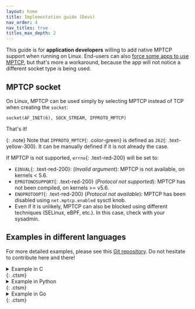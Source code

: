 ```yaml
---
layout: home
title: Implementation guide (Devs)
nav_order: 4
nav_titles: true
titles_max_depth: 2
---
```


This guide is for **application developers** willing to add native MPTCP support
when running on Linux. End-users can also [force some apps to use
MPTCP](setup.html#force-applications-to-use-mptcp), but that's more a
workaround, because the app will not notice a different socket type is being
used.

## MPTCP socket
On Linux, MPTCP can be used simply by selecting MPTCP instead of TCP when
creating the `socket`:

<div class="language-c highlighter-rouge">
  <div class="highlight">
    <pre class="highlight"><code><span class="color-main">socket</span>(<span class="color-blue">AF_INET</span>(6), <span class="color-yellow">SOCK_STREAM</span>, <span class="color-green">IPPROTO_MPTCP</span>)</code></pre>
  </div>
</div>

That's it!

{: .note}
Note that `IPPROTO_MPTCP`{: .color-green} is defined as `262`{: .text-yellow-300}.
It can be manually defined if it is not already the case.

If MPTCP is not supported, `errno`{: .text-red-200} will be set to:
- `EINVAL`{: .text-red-200}: (*Invalid argument*): MPTCP is not available, on
  kernels < 5.6.
- `EPROTONOSUPPORT`{: .text-red-200} (*Protocol not supported*): MPTCP has not
  been compiled, on kernels >= v5.6.
- `ENOPROTOOPT`{: .text-red-200} (*Protocol not available*): MPTCP has been
  disabled using `net.mptcp.enabled` sysctl knob.
- Even if it is unlikely, MPTCP can also be blocked using different techniques
  (SELinux, eBPF, etc.). In this case, check with your sysadmin.


## Examples in different languages

For more detailed examples, please see this [Git
repository](https://github.com/mptcp-apps/mptcp-hello/). Do not hesitate to
contribute here and there!

<details markdown="block">
<summary>Example in C </summary>

`IPPROTO_MPTCP` has been added in GNU C library (`glibc`) in version
[2.32](https://sourceware.org/git/?p=glibc.git;h=f9ac84f92f151)

```c
#include <sys/socket.h>
int s = socket(AF_INET, SOCK_STREAM, IPPROTO_MPTCP)
if (s < 0) /* fallback to TCP */
    s = socket(AF_INET, SOCK_STREAM, IPPROTO_TCP);
```
</details> {: .ctsm}

<details markdown="block">
<summary>Example in Python </summary>

`socket.IPPROTO_MPTCP` has been added in [CPython 3.10](https://bugs.python.org/issue43571).

```python
import socket
try:
    s = socket.socket(socket.AF_INET, socket.SOCK_STREAM, socket.IPPROTO_MPTCP)
except:
    s = socket.socket(socket.AF_INET, socket.SOCK_STREAM, socket.IPPROTO_TCP)
```
</details> {: .ctsm}

<details markdown="block">
<summary>Example in Go </summary>

`SetMultipathTCP` support has been [added](https://github.com/golang/go/issues/56539)
in [GoLang 1.21](https://tip.golang.org/doc/go1.21#netpkgnet).

```go
import ("net" "context")

// Client
d := &net.Dialer{}
d.SetMultipathTCP(true)
c, err := d.Dial("tcp", *addr)

// Server
lc := &ListenConfig{}
lc.SetMultipathTCP(true)
ln, err := lc.Listen(context.Background(), "tcp", *addr)
defer ln.Close()
```
</details> {: .ctsm}
